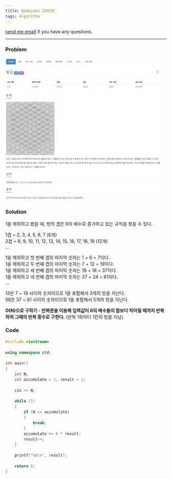 ```yaml
---
title: Baekjoon 2292번
tags: Algorithm
---
```


[send me email](mailto:jewel7492@gmail.com) if you have any questions.

<!--more-->

---
### Problem  
   
![그림1](/assets/Baekjoon/2292/1.PNG)  

### Solution  
1을 제외하고 봤을 때, 방의 겹은 6의 배수로 증가하고 있는 규칙을 찾을 수 있다.  

1겹 = 2, 3, 4, 5, 6, 7 (6개)  
2겹 = 8, 9, 10, 11, 12, 13, 14, 15, 16, 17, 18, 19 (12개)  
...  

1을 제외하고 첫 번째 겹의 마지막 숫자는 1 + 6 = 7이다.  
1을 제외하고 두 번째 겹의 마지막 숫자는 7 + 12 = 19이다.  
1을 제외하고 세 번째 겹의 마지막 숫자는 19 + 18 = 37이다.  
1을 제외하고 네 번째 겹의 마지막 숫자는 37 + 24 = 61이다.  
...  

13은 7 ~ 19 사이의 숫자이므로 1을 포함해서 3개의 방을 지난다.  
58은 37 ~ 61 사이의 숫자이므로 1을 포함해서 5개의 방을 지난다.  

**O(N)으로 구하기 - 반복문을 이용해 입력값이 6의 배수들의 합보다 작아질 때까지 반복하여 그때의 반복 횟수로 구한다.** (반복 1회마다 1칸의 방을 지남)

### Code  
```cpp
#include <iostream>

using namespace std;

int main()
{
    int N;
    int accumulate = 1, result = 1;

    cin >> N;

    while (1)
    {
        if (N <= accumulate)
        {
            break;
        }
        accumulate += 6 * result;
        result++;
    }

    printf("%d\n", result);

    return 0;
}
```